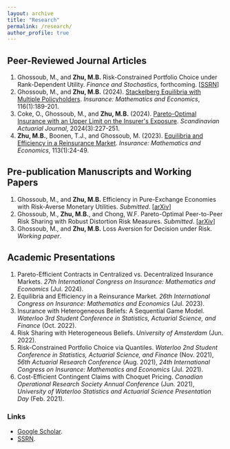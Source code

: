 ```yaml
---
layout: archive
title: "Research"
permalink: /research/
author_profile: true
---
```


## Peer-Reviewed Journal Articles

1. Ghossoub, M., and **Zhu, M.B.** Risk-Constrained Portfolio Choice under Rank-Dependent Utility. _Finance and Stochastics_, forthcoming. \[[SSRN](https://papers.ssrn.com/sol3/papers.cfm?abstract_id=4580211)\]
1. Ghossoub, M., and **Zhu, M.B.** (2024). [Stackelberg Equilibria with Multiple Policyholders](https://doi.org/10.1016/j.insmatheco.2024.02.008). _Insurance: Mathematics and Economics_, 116(1):189-201.
1. Coke, O., Ghossoub, M., and **Zhu, M.B.** (2024). [Pareto-Optimal Insurance with an Upper Limit on the Insurer's Exposure](https://doi.org/10.1080/03461238.2023.2239533). _Scandinavian Actuarial Journal_, 2024(3):227-251.
1. **Zhu, M.B.**, Boonen, T.J., and Ghossoub, M. (2023). [Equilibria and Efficiency in a Reinsurance Market](https://doi.org/10.1016/j.insmatheco.2023.07.004). _Insurance: Mathematics and Economics_, 113(1):24-49.

## Pre-publication Manuscripts and Working Papers

1. Ghossoub, M., and **Zhu, M.B.** Efficiency in Pure-Exchange Economies with Risk-Averse Monetary Utilities. _Submitted_. \[[arXiv](https://arxiv.org/abs/2406.02712)\]
1. Ghossoub, M., **Zhu, M.B.**, and Chong, W.F. Pareto-Optimal Peer-to-Peer Risk Sharing with Robust Distortion Risk Measures. _Submitted_. \[[arXiv](https://arxiv.org/abs/2409.05103)\]
1. Ghossoub, M., and **Zhu, M.B.** Loss Aversion for Decision under Risk. _Working paper_.

## Academic Presentations

1. Pareto-Efficient Contracts in Centralized vs. Decentralized Insurance Markets. _27th International Congress on Insurance: Mathematics and Economics_ (Jul. 2024).
1. Equilibria and Efficiency in a Reinsurance Market. _26th International Congress on Insurance: Mathematics and Economics_ (Jul. 2023).
1. Insurance with Heterogeneous Beliefs: A Sequential Game Model. _Waterloo 3rd Student Conference in Statistics, Actuarial Science, and Finance_ (Oct. 2022).
1. Risk Sharing with Heterogeneous Beliefs. _University of Amsterdam_ (Jun. 2022).
1. Risk-Constrained Portfolio Choice via Quantiles. _Waterloo 2nd Student Conference in Statistics, Actuarial Science, and Finance_ (Nov. 2021), _56th Actuarial Research Conference_ (Aug. 2021), _24th International Congress on Insurance: Mathematics and Economics_ (Jul. 2021).
1. Cost-Efficient Contingent Claims with Choquet Pricing. _Canadian Operational Research Society Annual Conference_ (Jun. 2021), _University of Waterloo Statistics and Actuarial Science Presentation Day_ (Feb. 2021).

### Links

* [Google Scholar](https://scholar.google.ca/citations?user=icVQeggAAAAJ&hl=en&oi=sra).
* [SSRN](https://papers.ssrn.com/sol3/cf_dev/AbsByAuth.cfm?per_id=3826136).
